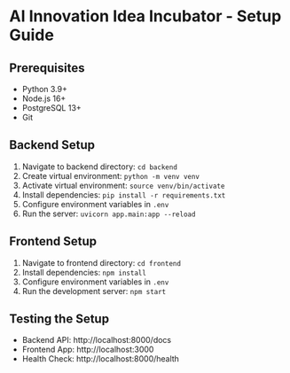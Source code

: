 # AI Innovation Idea Incubator - Setup Guide

## Prerequisites
- Python 3.9+
- Node.js 16+
- PostgreSQL 13+
- Git

## Backend Setup
1. Navigate to backend directory: `cd backend`
2. Create virtual environment: `python -m venv venv`
3. Activate virtual environment: `source venv/bin/activate`
4. Install dependencies: `pip install -r requirements.txt`
5. Configure environment variables in `.env`
6. Run the server: `uvicorn app.main:app --reload`

## Frontend Setup
1. Navigate to frontend directory: `cd frontend`
2. Install dependencies: `npm install`
3. Configure environment variables in `.env`
4. Run the development server: `npm start`

## Testing the Setup
- Backend API: http://localhost:8000/docs
- Frontend App: http://localhost:3000
- Health Check: http://localhost:8000/health
